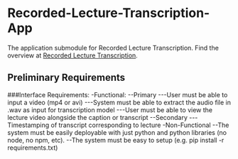 # Recorded-Lecture-Transcription-App
The application submodule for Recorded Lecture Transcription. Find the overview at [Recorded Lecture Transcription](https://github.com/jonechong/Recorded-Lecture-Transcription).

## Preliminary Requirements
###Interface Requirements:
-Functional:
--Primary
---User must be able to input a video (mp4 or avi)
---System must be able to extract the audio file in .wav as input for transcription model
---User must be able to view the lecture video alongside the caption or transcript
--Secondary
---Timestamping of transcript corresponding to lecture
-Non-Functional
--The system must be easily deployable with just python and python libraries (no node, no npm, etc).
--The system must be easy to setup (e.g. pip install -r requirements.txt)
